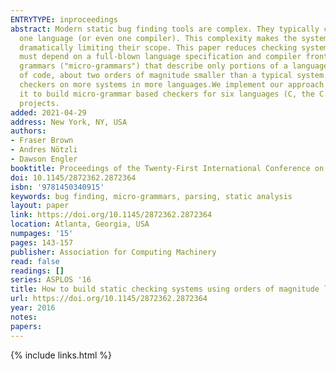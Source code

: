 ```yaml
---
ENTRYTYPE: inproceedings
abstract: Modern static bug finding tools are complex. They typically consist of hundreds of thousands of lines of code, and most of them are wedded to
  one language (or even one compiler). This complexity makes the systems hard to understand, hard to debug, and hard to retarget to new languages, thereby
  dramatically limiting their scope. This paper reduces checking system complexity by addressing a fundamental assumption, the assumption that checkers
  must depend on a full-blown language specification and compiler front end. Instead, our program checkers are based on drastically incomplete language
  grammars ("micro-grammars") that describe only portions of a language relevant to a checker. As a result, our implementation is tiny-roughly 2500 lines
  of code, about two orders of magnitude smaller than a typical system. We hope that this dramatic increase in simplicity will allow people to use more
  checkers on more systems in more languages.We implement our approach in \mu chex, a language-agnostic framework for writing static bug checkers. We use
  it to build micro-grammar based checkers for six languages (C, the C preprocessor, C++, Java, JavaScript, and Dart) and find over 700 errors in real-world
  projects.
added: 2021-04-29
address: New York, NY, USA
authors:
- Fraser Brown
- Andres Nötzli
- Dawson Engler
booktitle: Proceedings of the Twenty-First International Conference on Architectural Support for Programming Languages and Operating Systems
doi: 10.1145/2872362.2872364
isbn: '9781450340915'
keywords: bug finding, micro-grammars, parsing, static analysis
layout: paper
link: https://doi.org/10.1145/2872362.2872364
location: Atlanta, Georgia, USA
numpages: '15'
pages: 143-157
publisher: Association for Computing Machinery
read: false
readings: []
series: ASPLOS '16
title: How to build static checking systems using orders of magnitude less code
url: https://doi.org/10.1145/2872362.2872364
year: 2016
notes:
papers:
---
```

{% include links.html %}
